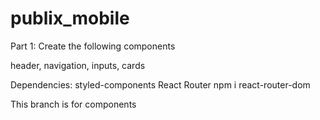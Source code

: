 # publix_mobile

Part 1: 
Create the following components

header,
navigation,
inputs, 
cards


Dependencies:
styled-components
React Router
npm i react-router-dom

This branch is for components